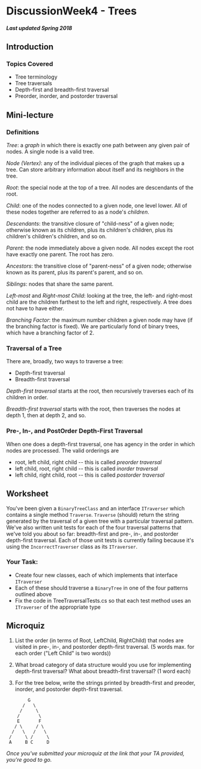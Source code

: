 # DiscussionWeek4 - Trees
##### Last updated Spring 2018

## Introduction
### Topics Covered
- Tree terminology
- Tree traversals
- Depth-first and breadth-first traversal
- Preorder, inorder, and postorder traversal

## Mini-lecture

### Definitions

*Tree*: a *graph* in which there is exactly one path between any given pair of nodes. A single node is a valid tree.

*Node (Vertex)*: any of the individual pieces of the graph that makes up a tree. Can store arbitrary information about itself and its neighbors in the tree.

*Root*: the special node at the top of a tree. All nodes are descendants of the root.

*Child*: one of the nodes connected to a given node, one level lower. All of these nodes together are referred to as a node's *children*.

*Descendants*: the transitive closure of "child-ness" of a given node; otherwise known as its children, plus its children's children, plus its children's children's children, and so on.

*Parent*: the node immediately above a given node. All nodes except the root have exactly one parent. The root has zero.

*Ancestors*: the transitive close of "parent-ness" of a given node; otherwise known as its parent, plus its parent's parent, and so on.

*Siblings*: nodes that share the same parent.

*Left-most* and *Right-most Child*: looking at the tree, the left- and right-most child are the children farthest to the left and right, respectively. A tree does not have to have either.

*Branching Factor*: the maximum number children a given node may have (if the branching factor is fixed). We are particularly fond of binary trees, which have a branching factor of 2.


### Traversal of a Tree
There are, broadly, two ways to traverse a tree:
- Depth-first traversal
- Breadth-first traversal

*Depth-first traversal* starts at the root, then recursively traverses each of its children in order.

*Breadth-first traversal* starts with the root, then traverses the nodes at depth 1, then at depth 2, and so.

### Pre-, In-, and PostOrder Depth-First Traversal
When one does a depth-first traversal, one has agency in the order in which nodes are processed. The valid orderings are
- root, left child, right child -- this is called *preorder traversal*
- left child, root, right child -- this is called *inorder traversal*
- left child, right child, root -- this is called *postorder traversal*

## Worksheet

You've been given a `BinaryTreeClass` and an interface `ITraverser` which contains a single method `Traverse`. `Traverse` (should) return the string generated by the traversal of a given tree with a particular traversal pattern.
We've also written unit tests for each of the four traversal patterns that we've told you about so far: breadth-first and pre-, in-, and postorder depth-first traversal. Each of those unit tests is currently failing because it's using the `IncorrectTraverser` class as its `ITraverser`.

### Your Task:
- Create four new classes, each of which implements that interface `ITraverser`
- Each of these should traverse a `BinaryTree` in one of the four patterns outlined above
- Fix the code in TreeTraversalTests.cs so that each test method uses an `ITraverser` of the appropriate type

## Microquiz

1. List the order (in terms of Root, LeftChild, RightChild) that nodes are visited in pre-, in-, and postorder depth-first traversal. (5 words max. for each order ("Left Child" is two words))

2. What broad category of data structure would you use for implementing depth-first traversal? What about breadth-first traversal? (1 word each)

3. For the tree below, write the strings printed by breadth-first and preoder, inorder, and postorder depth-first traversal.
```     
        G       
      /   \     
     /     \    
    /       \   
    E       F   
   / \     / \  
  /   \   /   \ 
 /     \ /     \
 A     B C     D
```


_Once you've submitted your microquiz at the link that your TA provided, you're good to go._
